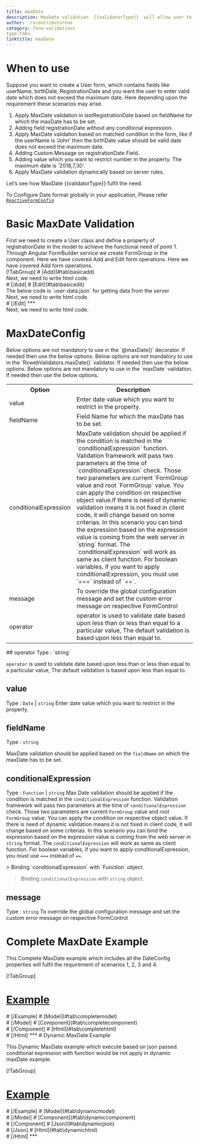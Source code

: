 ```yaml
---
title: maxDate  
description: MaxDate validation  {{validatorType}}  will allow user to enter the date less than the maxDate value parameter.
author:  rxcontributorone
category: form-validations
type:tabs
linktitle: maxDate
---
```

# When to use
Suppose you want to create a User form, which contains fields like userName, birthDate, RegistrationDate and you want the user to enter valid date which does not exceed the maximum date. Here depending upon the requirement these scenarios may arise.

<ol class='showHideElement'>
<li>Apply MaxDate validation in lastRegistrationDate based on fieldName for which the maxDate has to be set.</li>
<li>Adding field registrationDate without any conditional expression.</li>
<li>Apply MaxDate validation based on matched condition in the form, like if the userName is ‘John’ then the birthDate value should be valid date does not exceed the maximum date.</li>
<li>Adding Custom Message on registrationDate Field.</li>
<li>Adding value which you want to restrict number in the property. The maximum date is '2018,7,30'. </li>
<data-scope scope="['decorator','validator']">
<li>Apply MaxDate validation dynamically based on server rules.</li>
</data-scope>
</ol>
Let’s see how MaxDate {{validatorType}} fulfil the need.

To Configure Date format globally in your application, Please refer <a href="/api/reactive-form-config">`ReactiveFormConfig`</a>

# Basic MaxDate Validation

<data-scope scope="['decorator','template-driven-directives','template-driven-decorators']">
First we need to create a User class and define a property of registrationDate in the model to achieve the functional need of point 1.
<div component="app-code" key="maxDate-add-model"></div> 
</data-scope>
Through Angular FormBuilder service we create FormGroup in the component.
<data-scope scope="['decorator']">
Here we have covered Add and Edit form operations. 
</data-scope>

<data-scope scope="['validator','template-driven-directives','template-driven-decorators']">
Here we have covered Add form operations. 
</data-scope>

<data-scope scope="['decorator']">
<div component="app-tabs" key="basic-operations"></div>
[!TabGroup]
# [Add](#tab\basicadd)
<div component="app-code" key="maxDate-add-component"></div> 
Next, we need to write html code.
<div component="app-code" key="maxDate-add-html"></div> 
<div component="app-example-runner" ref-component="app-maxDate-add"></div>
# [/Add]
# [Edit](#tab\basicedit)
<div component="app-code" key="maxDate-edit-component"></div> 
The below code is `user-data.json` for getting data from the server
<div component="app-code" key="maxDate-edit-json"></div> 
Next, we need to write html code.
<div component="app-code" key="maxDate-edit-html"></div> 
<div component="app-example-runner" ref-component="app-maxDate-edit"></div>
# [/Edit]
***
</data-scope>

<data-scope scope="['validator','template-driven-directives','template-driven-decorators']">
<div component="app-code" key="maxDate-add-component"></div> 
Next, we need to write html code.
<div component="app-code" key="maxDate-add-html"></div> 
<div component="app-example-runner" ref-component="app-maxDate-add"></div>
</data-scope>

# MaxDateConfig
<data-scope scope="['decorator']">
Below options are not mandatory to use in the `@maxDate()` decorator. If needed then use the below options.
</data-scope>

<data-scope scope="['validator']">
Below options are not mandatory to use in the `RxwebValidators.maxDate()` validator. If needed then use the below options.
</data-scope>

<data-scope scope="['template-driven-directives','template-driven-decorators']">
Below options are not mandatory to use in the `maxDate` validation. If needed then use the below options.
</data-scope>

<table class="table table-bordered table-striped showHideElement">
<tr><th>Option</th><th>Description</th></tr>
<tr><td><a (click)='scrollTo("#value")' title="value">value</a></td><td>Enter date value which you want to restrict in the property. </td></tr>
<tr><td><a (click)='scrollTo("#fieldName")' title="fieldName">fieldName</a></td><td>Field Name for which the maxDate has to be set.</td></tr>
<tr><td><a  (click)='scrollTo("#conditionalExpression")' title="conditionalExpression">conditionalExpression</a></td><td>MaxDate validation should be applied if the condition is matched in the `conditionalExpression` function. Validation framework will pass two parameters at the time of `conditionalExpression` check. Those two parameters are current `FormGroup` value and root `FormGroup` value. You can apply the condition on respective object value.If there is need of dynamic validation means it is not fixed in client code, it will change based on some criterias. In this scenario you can bind the expression based on the expression value is coming from the web server in `string` format. The `conditionalExpression` will work as same as client function. For boolean variables, if you want to apply conditionalExpression, you must use `===` instead of `==`.</td></tr>
<tr><td><a  (click)='scrollTo("#message")' title="message">message</a></td><td>To override the global configuration message and set the custom error message on respective FormControl</td></tr>
<data-scope scope="['decorator','validator']">
<tr><td><a (click)='scrollTo("#operator")' title="operator">operator</a></td><td>operator is used to validate date based upon less than or less than equal to a particular value, The default validation is based upon less than equal to.</td></tr>
</data-scope>
</table>

<data-scope scope="['decorator','validator']">
## operator
Type :  `string` 

`operator` is used to validate date based upon less than or less than equal to a particular value, The default validation is based upon less than equal to.

<div component="app-code" key="maxDate-operatorExample-model"></div> 
<div component="app-example-runner" ref-component="app-maxDate-operator" title="maxDate {{validatorType}} with operator" key="operator"></div>
</data-scope>

## value 
Type :  `Date` | `string` 
Enter date value which you want to restrict in the property. 

<div component="app-code" key="maxDate-valueExample-model"></div> 
<div component="app-example-runner" ref-component="app-maxDate-value" title="maxDate {{validatorType}} with value" key="value"></div>

## fieldName 
Type :  `string` 

MaxDate validation should be applied based on the `fieldName` on which the maxDate has to be set.

<div component="app-code" key="maxDate-fieldNameExample-model"></div> 
<div component="app-example-runner" ref-component="app-maxDate-fieldName" title="maxDate {{validatorType}} with fieldName" key="fieldName"></div>

## conditionalExpression 
Type :  `Function`  |  `string`
Max Date validation should be applied if the condition is matched in the `conditionalExpression` function. Validation framework will pass two parameters at the time of `conditionalExpression` check. Those two parameters are current `FormGroup` value and root `FormGroup` value. You can apply the condition on respective object value.
If there is need of dynamic validation means it is not fixed in client code, it will change based on some criterias. In this scenario you can bind the expression based on the expression value is coming from the web server in `string` format. The `conditionalExpression` will work as same as client function. For boolean variables, if you want to apply conditionalExpression, you must use `===` instead of `==`.

<data-scope scope="['validator','decorator']">
> Binding `conditionalExpression` with `Function` object.
<div component="app-code" key="maxDate-conditionalExpressionExampleFunction-model"></div> 
</data-scope>

> Binding `conditionalExpression` with `string` object.
<div component="app-code" key="maxDate-conditionalExpressionExampleString-model"></div> 

<div component="app-example-runner" ref-component="app-maxDate-conditionalExpression" title="maxDate {{validatorType}} with conditionalExpression" key="conditionalExpression"></div>

## message 
Type :  `string` 
To override the global configuration message and set the custom error message on respective FormControl 

<div component="app-code" key="maxDate-messageExample-model"></div> 
<div component="app-example-runner" ref-component="app-maxDate-message" title="maxDate {{validatorType}} with message" key="message"></div>

# Complete MaxDate Example

This Complete MaxDate example which includes all the DateConfig properties will fulfil the requirement of scenarios 1, 2, 3 and 4.

<div component="app-tabs" key="complete"></div>

[!TabGroup]
# [Example](#tab\completeexample)
<div component="app-example-runner" ref-component="app-maxDate-complete"></div>
# [/Example]
<data-scope scope="['decorator','template-driven-directives','template-driven-decorators']">
# [Model](#tab\completemodel)
<div component="app-code" key="maxDate-complete-model"></div> 
# [/Model]
</data-scope>
# [Component](#tab\completecomponent)
<div component="app-code" key="maxDate-complete-component"></div> 
# [/Component]
# [Html](#tab\completehtml)
<div component="app-code" key="maxDate-complete-html"></div> 
# [/Html]
***

<data-scope scope="['decorator','validator']">
# Dynamic MaxDate Example

This Dynamic MaxDate example which execute based on json passed. conditional expression with function would be not apply in dynamic maxDate example. 

<div component="app-tabs" key="dynamic"></div>

[!TabGroup]
# [Example](#tab\dynamicexample)
<div component="app-example-runner" ref-component="app-maxDate-dynamic"></div>
# [/Example]
<data-scope scope="['decorator']">
# [Model](#tab\dynamicmodel)
<div component="app-code" key="maxDate-dynamic-model"></div>
# [/Model]
</data-scope>
# [Component](#tab\dynamiccomponent)
<div component="app-code" key="maxDate-dynamic-component"></div>
# [/Component]
# [Json](#tab\dynamicjson)
<div component="app-code" key="maxDate-dynamic-json"></div>
# [/Json]
# [Html](#tab\dynamichtml)
<div component="app-code" key="maxDate-dynamic-html"></div> 
# [/Html]
***
</data-scope>
